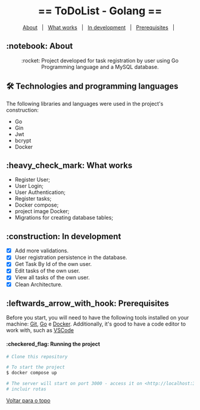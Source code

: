 <h1 align="center" id="top">== ToDoList - Golang ==</h1>

<p align="center">
  <a href="#sobre">About</a> &#xa0; | &#xa0; 
  <a href="#funciona">What works</a> &#xa0; | &#xa0;
  <a href="#pendente">In development</a> &#xa0; | &#xa0;
  <a href="#pendente">Prerequisites</a> &#xa0; | &#xa0;
</p>

<h2 id="sobre">:notebook: About </h2>

<p align="center">:rocket: Project developed for task registration by user using Go Programming language and a MySQL database.</p>

<h2 id="tecnologias"> 🛠 Technologies and programming languages </h2>

The following libraries and languages were used in the project's construction:

* Go
* Gin
* Jwt
* bcrypt
* Docker

<h2 id="funciona">:heavy_check_mark: What works</h2>

* Register User;</br>
* User Login;</br>
* User Authentication;</br>
* Register tasks;</br>
* Docker compose;</br>
* project image Docker;</br>
* Migrations for creating database tables;</br>

 
<h2 id="pendente">:construction: In development</h2>

- [x] Add more validations.
- [x] User registration persistence in the database.
- [x] Get Task By Id of the own user.
- [x] Edit tasks of the own user.
- [x] View all tasks of the own user.
- [x] Clean Architecture.

<h2 id="requisitos">:leftwards_arrow_with_hook: Prerequisites</h2>

Before you start, you will need to have the following tools installed on your machine:
[Git](https://git-scm.com), [Go](https://go.dev/doc/install) e [Docker](https://docs.docker.com/get-docker/). 
Additionally, it's good to have a code editor to work with, such as [VSCode](https://code.visualstudio.com/)

<h4>:checkered_flag: Running the project </h4>

```bash
# Clone this repository

# To start the project
$ docker compose up

# The server will start on port 3000 - access it on <http://localhost:3000>
# incluir rotas
```


<a href="#top">Voltar para o topo</a>
